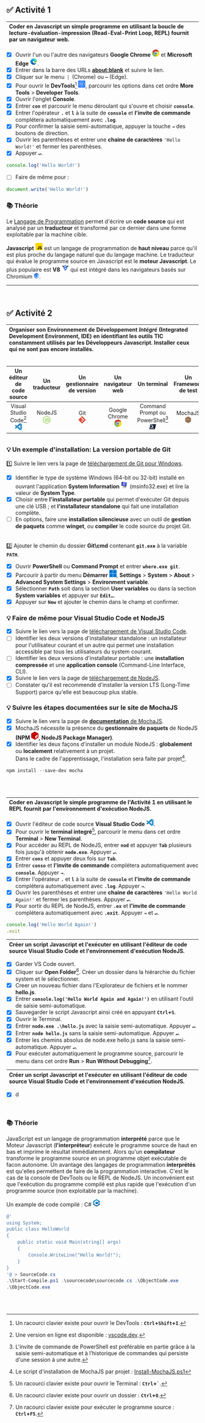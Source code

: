 ## ✅ **Activité 1**

|Coder en Javascript un simple programme en utilisant la boucle de lecture-évaluation-impression (Read-Eval-Print Loop, REPL) fournit par un navigateur web.|
|:---|
- [x] Ouvrir l'un ou l'autre des navigateurs **Google Chrome** ![](./rsc/google-chrome-small.png) et **Microsoft Edge** ![](./rsc/microsoft-edge-small.png).
- [x] Entrer dans la barre des URLs [**about:blank**](https://sangafabrice.github.io/redirect.html) et suivre le lien.
- [x] Cliquer sur le menu **`⋮`** (Chrome) ou **`⋯`** (Edge).
- [x] Pour ouvrir le **DevTools**[^1] ![](./rsc/google-chrome-devtools-small.png), parcourir les options dans cet ordre **More Tools** > **Developer Tools**.
- [x] Ouvrir l'onglet **Console**.
- [x] Entrer **`con`** et parcourir le menu déroulant qui s'ouvre et choisir **`console`**.
- [x] Entrer l'opérateur **`.`** et **`l`** à la suite de **`console`** et **l'invite de commande** complétera automatiquement avec **`.log`**.
- [x] Pour confirmer la saisie semi-automatique, appuyer la touche **`→`** des boutons de direction.
- [x] Ouvrir les parenthèses et entrer une **chaine de caractères** `'Hello World!'` et fermer les parenthèses.
- [x] Appuyer **`↵`**.
```js
console.log('Hello World!')
```
- [ ] Faire de même pour :
```js
document.write('Hello World!')
```

### 📚 Théorie

Le [Langage de Programmation](http://deptinfo.cnam.fr/Enseignement/CycleA/AMSI/cours_systemes/04_traduction/traduc.htm) permet d'écrire un **code source** qui est analysé par un **traducteur** et transformé par ce dernier dans une forme exploitable par la machine cible.

**Javascript** ![](./rsc/javascript-small.png) est un langage de programmation de **haut niveau** parce qu'il est plus proche du langage naturel que du langage machine. Le traducteur qui évalue le programme source en Javascript est le **moteur Javascript**. Le plus populaire est **V8** ![](./rsc/v8-small.png) qui est intégré dans les navigateurs basés sur Chromium ![](./rsc/chromium-small.png).

---
<br>

## ✅ **Activité 2**

|Organiser son Environnement de Développement _Intégré_ (Integrated Development Environment, IDE) en identifiant les outils TIC constamment utilisés par les Développeurs Javascript. Installer ceux qui ne sont pas encore installés.|
|:---|
######
|Un éditeur de code source|Un traducteur|Un gestionnaire de version|Un navigateur web|Un terminal|Un Framework de test|Un débogueur|
|:---:|:---:|:---:|:---:|:---:|:---:|:---:|
|Visual Studio Code[^2]<br>![](./rsc/visual-studio-code-small.png)|NodeJS<br>![](./rsc/nodejs-small.png)|Git<br>![](./rsc/git-small.png)|Google Chrome<br>![](./rsc/google-chrome-small.png)|Command Prompt ou PowerShell[^3]<br>![](./rsc/powershell-small.png)|MochaJS<br>![](./rsc/mochajs-small.png)|
######
### 💡 **Un exemple d'installation: La version portable de Git**

1️⃣ Suivre le lien vers la page de [téléchargement de Git pour Windows](https://git-scm.com/download/win).
- [x] Identifier le type de système Windows (64-bit ou 32-bit) installé en ouvrant l'application **System Information** ![](./rsc/msinfo32-small.png) (msinfo32.exe) et lire la valeur de **System Type**.
- [x] Choisir entre **l'installateur portable** qui permet d'exécuter Git depuis une clé USB ; et **l'installateur standalone** qui fait une installation complète.
- [ ] En options, faire une **installation silencieuse** avec un outil de **gestion de paquets** comme **winget**, ou **compiler** le code source du projet Git.
######
2️⃣ Ajouter le chemin du dossier **Git\cmd** contenant **`git.exe`** à la variable **`PATH`**.
- [x] Ouvrir **PowerShell** ou **Command Prompt** et entrer **`where.exe git`**.
- [x] Parcourir à partir du menu **Démarrer** ![](./rsc/windows-start-menu-small.png), **Settings** > **System** > **About** > **Advanced System Settings** > **Environment variable**.
- [x] Sélectionner **`Path`** soit dans la section **User variables** ou dans la section **System variables** et appuyer sur **`Edit…`**.
- [x] Appuyer sur **`New`** et ajouter le chemin dans le champ et confirmer.

### 💡 **Faire de même pour Visual Studio Code et NodeJS**
- [x] Suivre le lien vers la page de [téléchargement de Visual Studio Code](https://code.visualstudio.com/#alt-downloads).
- [ ] Identifier les deux versions d'installateur standalone : un installateur pour l'utilisateur courant et un autre qui permet une installation accessible par tous les utilisateurs du system courant.
- [ ] Identifier les deux versions d'installateur portable : une **installation compressée** et une **application console** (Command-Line Interface, CLI).
- [x] Suivre le lien vers la page de [téléchargement de NodeJS](https://nodejs.org/en/download/).
- [ ] Constater qu'il est recommendé d'installer la version LTS (Long-Time Support) parce qu'elle est beaucoup plus stable.

### 💡 **Suivre les étapes documentées sur le site de MochaJS**
- [x] Suivre le lien vers la page de [**documentation** de MochaJS](https://mochajs.org/#installation).
- [x] MochaJS nécessite la présence du **gestionnaire de paquets** de NodeJS **(NPM ![](./rsc/npm-small.png), NodeJS Package Manager)**.
- [x] Identifier les deux façons d'installer un module NodeJS : **globalement** ou **localement** relativement à un projet.<br>Dans le cadre de l'apprentissage, l'installation sera faite par projet[^4].
```powershell
npm install --save-dev mocha
```
<br>
<br>

|Coder en Javascript le simple programme de l'Activité 1 en utilisant le REPL fournit par l'environnement d'exécution NodeJS.|
|:---|
- [x] Ouvrir l'éditeur de code source **Visual Studio Code** ![](./rsc/visual-studio-code-small.png).
- [x] Pour ouvrir le **terminal integré**[^5], parcourir le menu dans cet ordre **Terminal** > **New Terminal**.
- [x] Pour accéder au REPL de NodeJS, entrer **`nod`** et appuyer **`Tab`** plusieurs fois jusqu'à obtenir **`node.exe`**. Appuyer **`↵`**.
- [x] Entrer **`cons`** et appuyer deux fois sur **`Tab`**.
- [x] Entrer **`conso`** et **l'invite de commande** complétera automatiquement avec **`console`**. Appuyer **`→`**.
- [x] Entrer l'opérateur **`.`** et **`l`** à la suite de **`console`** et **l'invite de commande** complétera automatiquement avec **`.log`**. Appuyer **`→`**.
- [x] Ouvrir les parenthèses et entrer une **chaine de caractères** `'Hello World Again!'` et fermer les parenthèses. Appuyer **`↵`**.
- [x] Pour sortir du REPL de NodeJS, entrer **`.ex`** et **l'invite de commande** complétera automatiquement avec **`.exit`**. Appuyer **`→`** et **`↵`**.
```js
console.log('Hello World Again!')
.exit
```
|Créer un script Javascript et l'exécuter en utilisant l'éditeur de code source Visual Studio Code et l'environnement d'exécution NodeJS.|
|:---|
- [x] Garder VS Code ouvert.
- [x] Cliquer sur **Open Folder**[^6]. Créer un dossier dans la hiérarchie du fichier system et le sélectionner.
- [x] Creer un nouveau fichier dans l'Explorateur de fichiers et le nommer **hello.js**.
- [x] Entrer **`console.log('Hello World Again and Again!')`** en utilisant l'outil de saisie semi-automatique.
- [x] Sauvegarder le script Javascript ainsi créé en appuyant **`Ctrl`+`S`**.
- [x] Ouvrir le Terminal.
- [x] Entrer **`node.exe .\hello.js`** avec la saisie semi-automatique. Appuyer **`↵`**.
- [x] Entrer **`node hello.js`** sans la saisie semi-automatique. Appuyer **`↵`**.
- [x] Entrer les chemins absolus de node.exe hello.js sans la saisie semi-automatique. Appuyer **`↵`**.
- [x] Pour exécuter automatiquement le programme source, parcourir le menu dans cet ordre **Run** > **Run Without Debugging**[^7].

|Créer un script Javascript et l'exécuter en utilisant l'éditeur de code source Visual Studio Code et l'environnement d'exécution NodeJS.|
|:---|
- [x] d
<br>

### 📚 Théorie

JavaScript est un langage de programmation **interprété** parce que le Moteur Javascript (**l'interpréteur**) exécute le programme source de haut en bas et imprime le résultat immédiatement. Alors qu'un **compilateur** transforme le programme source en un programme objet exécutable de facon autonome. Un avantage des langages de programmation **interprétés** est qu'elles permettent de faire de la programmation interactive. C'est le cas de la console de DevTools ou le REPL de NodeJS. Un inconvénient est que l'exécution du programme compilé est plus rapide que l'exécution d'un programme source (non exploitable par la machine).

Un example de code compilé : C# ![](./rsc/c-sharp-small.png)
```powershell
@'
using System;  
public class HelloWorld
{  
	public static void Main(string[] args)  
	{  
		Console.WriteLine("Hello World!");   
	}  
} 
'@ > SourceCode.cs
.\Start-Compile.ps1 .\sourcecode\sourcecode.cs .\ObjectCode.exe
.\ObjectCode.exe
```


<br>
<br>

[^1]: Un racourci clavier existe pour ouvrir le DevTools : **`Ctrl`+`Shift`+`I`**.
[^2]: Une version en ligne est disponible : [vscode.dev](https://vscode.dev/).
[^3]: L'invite de commande de PowerShell est préférable en partie grâce à la saisie semi-automatique et à l’historique de commandes qui persiste d'une session à une autre.
[^4]: Le script d'installation de MochaJS par projet : [Install-MochaJS.ps1](https://raw.githubusercontent.com/sangafabrice/pis-lesson/main/rsc/Install-MochaJS.ps1?token=GHSAT0AAAAAAB6FDGFQ6FKJPFJGPHPHEHWSZACTWKA)
[^5]: Un racourci clavier existe pour ouvrir le Terminal : **`Ctrl`+``` ` ```**.
[^6]: Un racourci clavier existe pour ouvrir un dossier : **`Ctrl`+`O`**.
[^7]: Un racourci clavier existe pour exécuter le programme source : **`Ctrl`+`F5`**.
